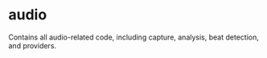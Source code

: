 # audio

Contains all audio-related code, including capture, analysis, beat detection, and providers.
